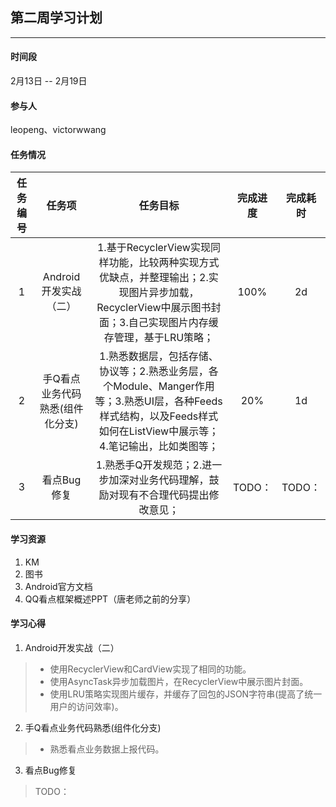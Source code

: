## 第二周学习计划
***

#### 时间段
2月13日 -- 2月19日  

#### 参与人
leopeng、victorwwang  

#### 任务情况
|任务编号|任务项|任务目标|完成进度|完成耗时|
|:--:|:--:|:--:|:--:|:--:|
|1|Android开发实战（二）|1.基于RecyclerView实现同样功能，比较两种实现方式优缺点，并整理输出；2.实现图片异步加载，RecyclerView中展示图书封面；3.自己实现图片内存缓存管理，基于LRU策略；|100% |2d |
|2|手Q看点业务代码熟悉(组件化分支)|1.熟悉数据层，包括存储、协议等；2.熟悉业务层，各个Module、Manger作用等；3.熟悉UI层，各种Feeds样式结构，以及Feeds样式如何在ListView中展示等；4.笔记输出，比如类图等；|20% |1d|
|3|看点Bug修复|1.熟悉手Q开发规范；2.进一步加深对业务代码理解，鼓励对现有不合理代码提出修改意见；|TODO：|TODO：|

#### 学习资源
1. KM
2. 图书
3. Android官方文档
4. QQ看点框架概述PPT（唐老师之前的分享）

#### 学习心得

1. Android开发实战（二）
> - 使用RecyclerView和CardView实现了相同的功能。
> - 使用AsyncTask异步加载图片，在RecyclerView中展示图片封面。
> - 使用LRU策略实现图片缓存，并缓存了回包的JSON字符串(提高了统一用户的访问效率)。

2. 手Q看点业务代码熟悉(组件化分支)
> - 熟悉看点业务数据上报代码。

3. 看点Bug修复
> TODO：
